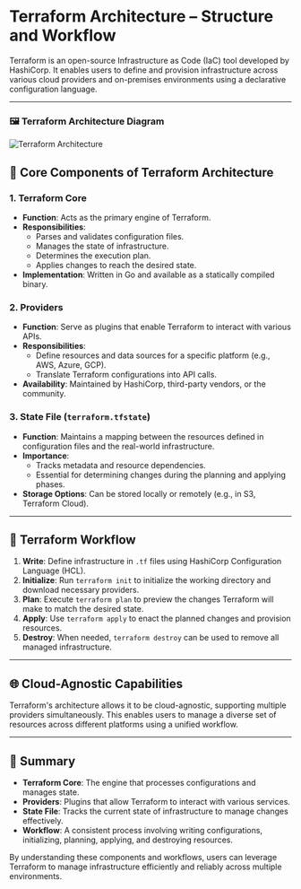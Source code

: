# Terraform Architecture – Structure and Workflow

Terraform is an open-source Infrastructure as Code (IaC) tool developed by HashiCorp. It enables users to define and provision infrastructure across various cloud providers and on-premises environments using a declarative configuration language.

---

### 🖼️ Terraform Architecture Diagram
![Terraform Architecture](../Diagrams/terraform-architecture.png)

## 🧱 Core Components of Terraform Architecture

### 1. Terraform Core
- **Function**: Acts as the primary engine of Terraform.
- **Responsibilities**:
  - Parses and validates configuration files.
  - Manages the state of infrastructure.
  - Determines the execution plan.
  - Applies changes to reach the desired state.
- **Implementation**: Written in Go and available as a statically compiled binary.

### 2. Providers
- **Function**: Serve as plugins that enable Terraform to interact with various APIs.
- **Responsibilities**:
  - Define resources and data sources for a specific platform (e.g., AWS, Azure, GCP).
  - Translate Terraform configurations into API calls.
- **Availability**: Maintained by HashiCorp, third-party vendors, or the community.

### 3. State File (`terraform.tfstate`)
- **Function**: Maintains a mapping between the resources defined in configuration files and the real-world infrastructure.
- **Importance**:
  - Tracks metadata and resource dependencies.
  - Essential for determining changes during the planning and applying phases.
- **Storage Options**: Can be stored locally or remotely (e.g., in S3, Terraform Cloud).

---

## 🔄 Terraform Workflow

1. **Write**: Define infrastructure in `.tf` files using HashiCorp Configuration Language (HCL).
2. **Initialize**: Run `terraform init` to initialize the working directory and download necessary providers.
3. **Plan**: Execute `terraform plan` to preview the changes Terraform will make to match the desired state.
4. **Apply**: Use `terraform apply` to enact the planned changes and provision resources.
5. **Destroy**: When needed, `terraform destroy` can be used to remove all managed infrastructure.

---

## 🌐 Cloud-Agnostic Capabilities

Terraform's architecture allows it to be cloud-agnostic, supporting multiple providers simultaneously. This enables users to manage a diverse set of resources across different platforms using a unified workflow.

---

## 📌 Summary

- **Terraform Core**: The engine that processes configurations and manages state.
- **Providers**: Plugins that allow Terraform to interact with various services.
- **State File**: Tracks the current state of infrastructure to manage changes effectively.
- **Workflow**: A consistent process involving writing configurations, initializing, planning, applying, and destroying resources.

By understanding these components and workflows, users can leverage Terraform to manage infrastructure efficiently and reliably across multiple environments.
